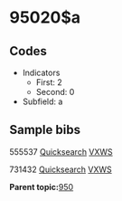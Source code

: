 # 95020$a

## Codes

-   Indicators
    -   First: 2
    -   Second: 0
-   Subfield: a

## Sample bibs

555537 [Quicksearch](https://search.library.yale.edu/catalog/555537) [VXWS](http://prodorbis.library.yale.edu:7014/vxws/GetHoldingsService?bibId=555537)

731432 [Quicksearch](https://search.library.yale.edu/catalog/731432) [VXWS](http://prodorbis.library.yale.edu:7014/vxws/GetHoldingsService?bibId=731432)

**Parent topic:**[950](../../tags/950/950.md)

